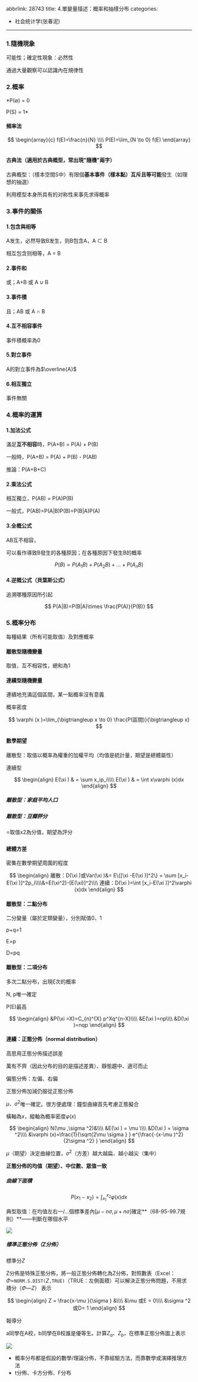 abbrlink: 28743
title: 4.單變量描述：概率和抽樣分布
categories:
  - 社会统计学(张春泥)
---
### 1.隨機現象

可能性；確定性現象：必然性

通過大量觀察可以認識內在規律性

### 2.概率

*P(∅) = 0

P(S) = 1*

#### 頻率法

$$
\begin{array}{c}
f(E)=\frac{n}{N} \\\\
P(E)=\lim_{N \to 0} f(E)
\end{array}
$$

#### 古典法（適用於古典概型，常出現"隨機"兩字）

古典概型：（樣本空間S中）有限個**基本事件（樣本點）**互斥且**等可能**發生（如理想的抽選）

利用模型本身所具有的对称性来事先求得概率

### 3.事件的關係

#### 1.包含與相等

A发生，必然导致B发生，则B包含A，A ⊂ B

相互包含则相等，A = B

#### 2.事件和

或；A+B 或 A ∪ B

#### 3.事件積

且；AB 或 A ∩ B

#### 4.互不相容事件

事件積概率為0

#### 5.對立事件

A的對立事件為$\overline{A}$

#### 6.相互獨立

事件無關

### 4.概率的運算

#### 1.加法公式

滿足**互不相容**時，P(A+B) = P(A) + P(B)

一般時，P(A+B) = P(A) + P(B) - P(AB)

推論：P(A+B+C)

#### 2.乘法公式

相互獨立，P(AB) = P(A)P(B)

一般式，P(AB)=P(A|B)P(B)=P(B|A)P(A)

#### 3.全概公式

AB互不相容，

可以看作導致B發生的各種原因；在各種原因下發生B的概率

$$
P(B)=P(A_1B)+P(A_2B)+...+P(A_nB)
$$

#### 4.逆概公式（貝葉斯公式）

追溯哪種原因所引起

$$
P(A|B)=P(B|A)\times \frac{P(A)}{P(B)} 
$$

### 5.概率分布

每種結果（所有可能取值）及對應概率

#### 離散型隨機變量

取值，互不相容性，總和為1

#### 連續型隨機變量

連續地充滿這個區間，某一點概率沒有意義

概率密度

$$
\varphi (x )=\lim_{\bigtriangleup x \to 0} \frac{P(區間)}{\bigtriangleup x} 
$$
#### 數學期望

離散型：取值以概率為權重的加權平均（均值是統計量，期望是總體屬性）

連續型

$$
\begin{align}
E(\xi ) & = \sum x_ip_i\\\\
E(\xi ) & = \int x\varphi (x)dx
\end{align}
$$

##### 離散型：家庭平均人口

##### 離散型：豆瓣評分

⭐️取值x2為分值，期望為評分

#### 總體方差

密集在數學期望周圍的程度

$$
\begin{align}
離散：D(\xi )或Var(\xi )&= E\{[\xi -E(\xi )]^2\} = \sum [x_i-E(\xi )]^2p_i\\\\&=E(\xi^2)-[E(\xi)]^2\\\\
連續：D(\xi )=\int [x_i-E(\xi )]^2\varphi (x)dx 
\end{align}
$$

#### 離散型：二點分布

二分變量（屬於定類變量），分別賦值0、1

p+q=1

E=p

D=pq 

#### 離散型：二項分布

多次二點分布，出現$\xi$次的概率

N, p唯一確定

P(E)最高

$$
\begin{align}
&P(\xi =X)=C_{n}^{X} p^Xq^{n-X}\\\\
&E(\xi )=np\\\\
&D(\xi )=nqp
\end{align}
$$

#### 連續：正態分佈（normal distribution）

高思用正態分佈描述誤差

萬有不齊（因此分布的目的是描述差異）、靜態趨中、適可而止

偏態分佈：左偏、右偏

正態分佈加減仍服從正態分佈

$\mu、\sigma^2$唯一確定。很方便處理：鐘型曲線首先考慮正態擬合

橫軸為$x$，縱軸為概率密度$\varphi (x)$

$$
\begin{align}
N(\mu ,\sigma ^2)&\\\\
&E(\xi ) = \mu \\\\
&D(\xi ) = \sigma ^2\\\\
&\varphi (x)=\frac{1}{\sqrt{2\mu \sigma } } e^{\frac{-(x-\mu )^2}{2\sigma ^2} }
\end{align}
$$

$\mu$（期望）決定曲線位置，$\sigma^2$（方差）越大越扁、越小越尖（集中）

**正態分佈的均值（期望）、中位數、眾值一致**

##### 曲線下面積

$$
P(x_1-x_2)=\int_{x_1}^{x_2} \varphi (x)dx
$$

典型取值：在均值左右一/...個標準差內$[\mu -n\sigma ,\mu +n\sigma ]$確定**（68-95-99.7規則）**——判斷在哪個水平

![](IMG_3429.jpeg)

##### 標準正態分佈（Z分佈）

標準分$Z$

Z分佈是特殊正態分佈，將一般正態分佈轉化為Z分佈，對照數表（Excel：$\Phi =$`NORM.S.DIST(`$Z$`,TRUE)`（TRUE：左側面積）可以解決正態分佈問題，不用求積分（$\Phi —Z$）
表示

$$
\begin{align}
Z = \frac{x-\mu }{\sigma } &\\\\
&\mu 或E = 0\\\\
&\sigma ^2 或D= 1
\end{align}
$$

報導分

a同學在A校，b同學在B校誰是優等生。計算$Z_a$、$Z_b$，在標準正態分佈圖上表示

![](IMG_3428.jpeg)

- 概率分布都是假設的數學/理論分佈，不靠經驗方法，而靠數學或演繹推理方法
- t分佈、卡方分佈、F分布
